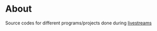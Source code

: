 # About

Source codes for different programs/projects done during [livestreams](https://www.youtube.com/channel/UCM3v7FvMmmbsHMEpoJNtuDQ)
